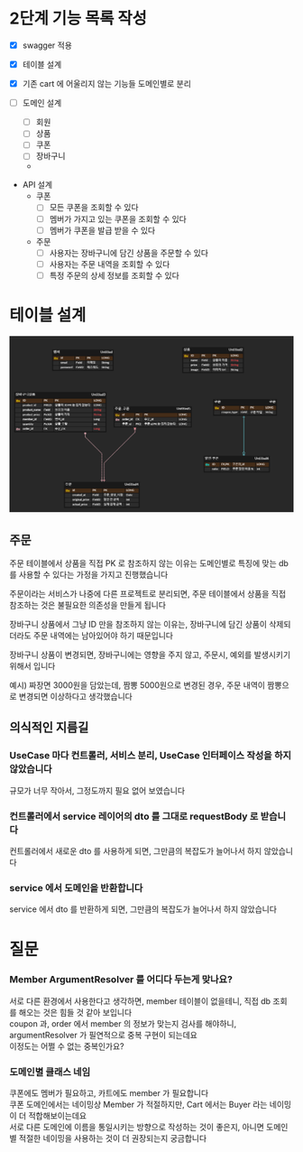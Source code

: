 # 2단계 기능 목록 작성

- [x] swagger 적용

- [x] 테이블 설계
- [x] 기존 cart 에 어울리지 않는 기능들 도메인별로 분리

- [ ] 도메인 설계
    - [ ] 회원
    - [ ] 상품
    - [ ] 쿠폰
    - [ ] 장바구니
    -
- API 설계
    - 쿠폰
        - [ ] 모든 쿠폰을 조회할 수 있다
        - [ ] 멤버가 가지고 있는 쿠폰을 조회할 수 있다
        - [ ] 멤버가 쿠폰을 발급 받을 수 있다
    - 주문
        - [ ] 사용자는 장바구니에 담긴 상품을 주문할 수 있다
        - [ ] 사용자는 주문 내역을 조회할 수 있다
        - [ ] 특정 주문의 상세 정보를 조회할 수 있다

# 테이블 설계

![erd](./docs/erd.png)

## 주문

주문 테이블에서 상품을 직접 PK 로 참조하지 않는 이유는 도메인별로 특징에 맞는 db 를 사용할 수 있다는 가정을 가지고 진행했습니다

주문이라는 서비스가 나중에 다른 프로젝트로 분리되면, 주문 테이블에서 상품을 직접 참조하는 것은 불필요한 의존성을 만들게 됩니다

장바구니 상품에서 그냥 ID 만을 참조하지 않는 이유는, 장바구니에 담긴 상품이 삭제되더라도 주문 내역에는 남아있어야 하기 때문입니다

장바구니 상품이 변경되면, 장바구니에는 영향을 주지 않고, 주문시, 예외를 발생시키기 위해서 입니다

예시) 짜장면 3000원을 담았는데, 짬뽕 5000원으로 변경된 경우, 주문 내역이 짬뽕으로 변경되면 이상하다고 생각했습니다

## 의식적인 지름길

### UseCase 마다 컨트롤러, 서비스 분리, UseCase 인터페이스 작성을 하지 않았습니다

규모가 너무 작아서, 그정도까지 필요 없어 보였습니다

### 컨트롤러에서 service 레이어의 dto 를 그대로 requestBody 로 받습니다

컨트롤러에서 새로운 dto 를 사용하게 되면, 그만큼의 복잡도가 늘어나서 하지 않았습니다

### service 에서 도메인을 반환합니다

service 에서 dto 를 반환하게 되면, 그만큼의 복잡도가 늘어나서 하지 않았습니다

# 질문

### Member ArgumentResolver 를 어디다 두는게 맞나요?

서로 다른 환경에서 사용한다고 생각하면, member 테이블이 없을테니, 직접 db 조회를 해오는 것은 힘들 것 같아 보입니다  
coupon 과, order 에서 member 의 정보가 맞는지 검사를 해야하니, argumentResolver 가 필연적으로 중복 구현이 되는데요  
이정도는 어쩔 수 없는 중복인가요?

### 도메인별 클래스 네임

쿠폰에도 멤버가 필요하고, 카트에도 member 가 필요합니다  
쿠폰 도메인에서는 네이밍상 Member 가 적절하지만, Cart 에서는 Buyer 라는 네이밍이 더 적합해보이는데요  
서로 다른 도메인에 이름을 통일시키는 방향으로 작성하는 것이 좋은지, 아니면 도메인별 적절한 네이밍을 사용하는 것이 더 권장되는지 궁금합니다
